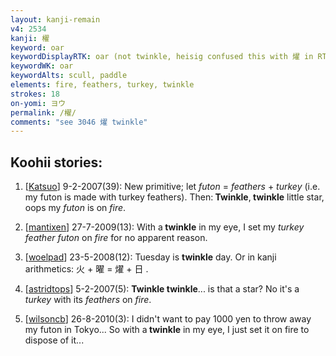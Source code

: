 ```yaml
---
layout: kanji-remain
v4: 2534
kanji: 櫂
keyword: oar
keywordDisplayRTK: oar (not twinkle, heisig confused this with 燿 in RTK3v4)
keywordWK: oar
keywordAlts: scull, paddle
elements: fire, feathers, turkey, twinkle
strokes: 18
on-yomi: ヨウ
permalink: /櫂/
comments: "see 3046 燿 twinkle"
---
```


## Koohii stories: 

1) [<a href="http://kanji.koohii.com/profile/Katsuo">Katsuo</a>] 9-2-2007(39): New primitive; let <em>futon</em> = <em>feathers</em> + <em>turkey</em> (i.e. my futon is made with turkey feathers). Then:<strong> Twinkle</strong>,<strong> twinkle</strong> little star, oops my <em>futon</em> is on <em>fire</em>.

2) [<a href="http://kanji.koohii.com/profile/mantixen">mantixen</a>] 27-7-2009(13): With a<strong> twinkle</strong> in my eye, I set my <em>turkey feather futon</em> on <em>fire</em> for no apparent reason.

3) [<a href="http://kanji.koohii.com/profile/woelpad">woelpad</a>] 23-5-2008(12): Tuesday is <strong>twinkle</strong> day. Or in kanji arithmetics: 火 + 曜 = 燿 + 日 .

4) [<a href="http://kanji.koohii.com/profile/astridtops">astridtops</a>] 5-2-2007(5): <strong>Twinkle</strong><strong> twinkle</strong>... is that a star? No it&#039;s a <em>turkey</em> with its <em>feathers</em> on <em>fire</em>.

5) [<a href="http://kanji.koohii.com/profile/wilsoncb">wilsoncb</a>] 26-8-2010(3): I didn&#039;t want to pay 1000 yen to throw away my futon in Tokyo... So with a<strong> twinkle</strong> in my eye, I just set it on fire to dispose of it...


